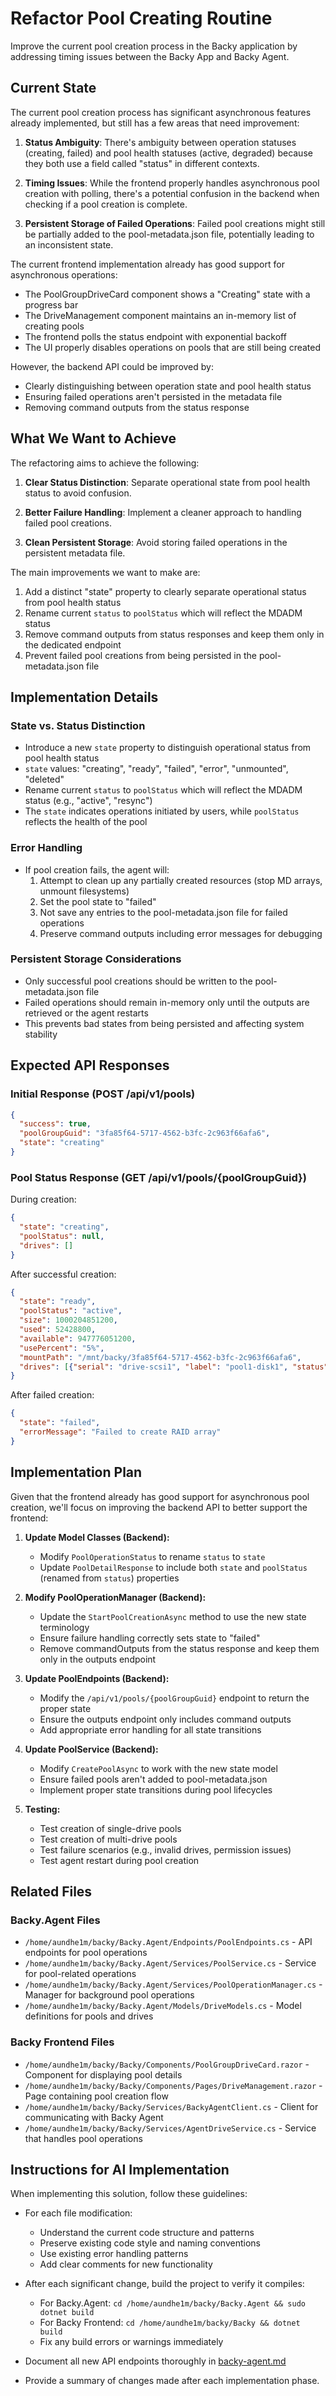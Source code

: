 # Refactor Pool Creating Routine

Improve the current pool creation process in the Backy application by addressing timing issues between the Backy App and Backy Agent.

## Current State

The current pool creation process has significant asynchronous features already implemented, but still has a few areas that need improvement:

1. **Status Ambiguity**: There's ambiguity between operation statuses (creating, failed) and pool health statuses (active, degraded) because they both use a field called "status" in different contexts.

2. **Timing Issues**: While the frontend properly handles asynchronous pool creation with polling, there's a potential confusion in the backend when checking if a pool creation is complete.

3. **Persistent Storage of Failed Operations**: Failed pool creations might still be partially added to the pool-metadata.json file, potentially leading to an inconsistent state.

The current frontend implementation already has good support for asynchronous operations:
- The PoolGroupDriveCard component shows a "Creating" state with a progress bar
- The DriveManagement component maintains an in-memory list of creating pools
- The frontend polls the status endpoint with exponential backoff
- The UI properly disables operations on pools that are still being created

However, the backend API could be improved by:
- Clearly distinguishing between operation state and pool health status
- Ensuring failed operations aren't persisted in the metadata file
- Removing command outputs from the status response

## What We Want to Achieve

The refactoring aims to achieve the following:

1. **Clear Status Distinction**: Separate operational state from pool health status to avoid confusion.

2. **Better Failure Handling**: Implement a cleaner approach to handling failed pool creations.

3. **Clean Persistent Storage**: Avoid storing failed operations in the persistent metadata file.

The main improvements we want to make are:

1. Add a distinct "state" property to clearly separate operational status from pool health status
2. Rename current `status` to `poolStatus` which will reflect the MDADM status
3. Remove command outputs from status responses and keep them only in the dedicated endpoint
4. Prevent failed pool creations from being persisted in the pool-metadata.json file

## Implementation Details

### State vs. Status Distinction
- Introduce a new `state` property to distinguish operational status from pool health status
- `state` values: "creating", "ready", "failed", "error", "unmounted", "deleted"
- Rename current `status` to `poolStatus` which will reflect the MDADM status (e.g., "active", "resync")
- The `state` indicates operations initiated by users, while `poolStatus` reflects the health of the pool

### Error Handling
- If pool creation fails, the agent will:
  1. Attempt to clean up any partially created resources (stop MD arrays, unmount filesystems)
  2. Set the pool state to "failed"
  3. Not save any entries to the pool-metadata.json file for failed operations
  4. Preserve command outputs including error messages for debugging

### Persistent Storage Considerations
- Only successful pool creations should be written to the pool-metadata.json file
- Failed operations should remain in-memory only until the outputs are retrieved or the agent restarts
- This prevents bad states from being persisted and affecting system stability

## Expected API Responses

### Initial Response (POST /api/v1/pools)
```json
{
  "success": true,
  "poolGroupGuid": "3fa85f64-5717-4562-b3fc-2c963f66afa6",
  "state": "creating"
}
```

### Pool Status Response (GET /api/v1/pools/{poolGroupGuid})
During creation:
```json
{
  "state": "creating",
  "poolStatus": null,
  "drives": []
}
```

After successful creation:
```json
{
  "state": "ready",
  "poolStatus": "active",
  "size": 1000204851200,
  "used": 52428800,
  "available": 947776051200,
  "usePercent": "5%",
  "mountPath": "/mnt/backy/3fa85f64-5717-4562-b3fc-2c963f66afa6",
  "drives": [{"serial": "drive-scsi1", "label": "pool1-disk1", "status": "active"}]
}
```

After failed creation:
```json
{
  "state": "failed",
  "errorMessage": "Failed to create RAID array"
}
```

## Implementation Plan

Given that the frontend already has good support for asynchronous pool creation, we'll focus on improving the backend API to better support the frontend:

1. **Update Model Classes (Backend):**
   - Modify `PoolOperationStatus` to rename `status` to `state`
   - Update `PoolDetailResponse` to include both `state` and `poolStatus` (renamed from `status`) properties

2. **Modify PoolOperationManager (Backend):**
   - Update the `StartPoolCreationAsync` method to use the new state terminology
   - Ensure failure handling correctly sets state to "failed"
   - Remove commandOutputs from the status response and keep them only in the outputs endpoint

3. **Update PoolEndpoints (Backend):**
   - Modify the `/api/v1/pools/{poolGroupGuid}` endpoint to return the proper state
   - Ensure the outputs endpoint only includes command outputs
   - Add appropriate error handling for all state transitions

4. **Update PoolService (Backend):**
   - Modify `CreatePoolAsync` to work with the new state model
   - Ensure failed pools aren't added to pool-metadata.json
   - Implement proper state transitions during pool lifecycles

5. **Testing:**
   - Test creation of single-drive pools
   - Test creation of multi-drive pools
   - Test failure scenarios (e.g., invalid drives, permission issues)
   - Test agent restart during pool creation

## Related Files

### Backy.Agent Files
- `/home/aundhe1m/backy/Backy.Agent/Endpoints/PoolEndpoints.cs` - API endpoints for pool operations
- `/home/aundhe1m/backy/Backy.Agent/Services/PoolService.cs` - Service for pool-related operations
- `/home/aundhe1m/backy/Backy.Agent/Services/PoolOperationManager.cs` - Manager for background pool operations
- `/home/aundhe1m/backy/Backy.Agent/Models/DriveModels.cs` - Model definitions for pools and drives

### Backy Frontend Files
- `/home/aundhe1m/backy/Backy/Components/PoolGroupDriveCard.razor` - Component for displaying pool details
- `/home/aundhe1m/backy/Backy/Components/Pages/DriveManagement.razor` - Page containing pool creation flow
- `/home/aundhe1m/backy/Backy/Services/BackyAgentClient.cs` - Client for communicating with Backy Agent
- `/home/aundhe1m/backy/Backy/Services/AgentDriveService.cs` - Service that handles pool operations

## Instructions for AI Implementation

When implementing this solution, follow these guidelines:

- For each file modification:
   - Understand the current code structure and patterns
   - Preserve existing code style and naming conventions
   - Use existing error handling patterns
   - Add clear comments for new functionality

- After each significant change, build the project to verify it compiles:
   - For Backy.Agent: `cd /home/aundhe1m/backy/Backy.Agent && sudo dotnet build`
   - For Backy Frontend: `cd /home/aundhe1m/backy/Backy && dotnet build`
   - Fix any build errors or warnings immediately

- Document all new API endpoints thoroughly in [backy-agent.md](./docs/development/backy-agent.md)

- Provide a summary of changes made after each implementation phase.
